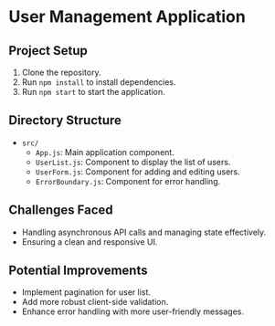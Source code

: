 # User Management Application

## Project Setup

1. Clone the repository.
2. Run `npm install` to install dependencies.
3. Run `npm start` to start the application.

## Directory Structure

- `src/`
  - `App.js`: Main application component.
  - `UserList.js`: Component to display the list of users.
  - `UserForm.js`: Component for adding and editing users.
  - `ErrorBoundary.js`: Component for error handling.

## Challenges Faced

- Handling asynchronous API calls and managing state effectively.
- Ensuring a clean and responsive UI.

## Potential Improvements

- Implement pagination for user list.
- Add more robust client-side validation.
- Enhance error handling with more user-friendly messages.

